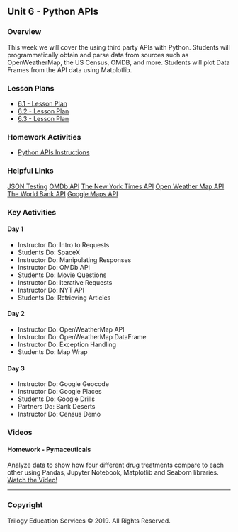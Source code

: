 ## Unit 6 - Python APIs

### Overview

This week we will cover the using third party APIs with Python. Students will programmatically obtain and parse data from sources such as OpenWeatherMap, the US Census, OMDB, and more. Students will plot Data Frames from the API data using Matplotlib.

### Lesson Plans

* [6.1 - Lesson Plan](1/LessonPlan.md)
* [6.2 - Lesson Plan](2/LessonPlan.md)
* [6.3 - Lesson Plan](3/LessonPlan.md)

### Homework Activities

* [Python APIs Instructions](../../02-Homework/06-Python-APIs/Instructions/README.md)

### Helpful Links

[JSON Testing](https://jsonplaceholder.typicode.com/)
[OMDb API](http://www.omdbapi.com/)
[The New York Times API](https://developer.nytimes.com/)
[Open Weather Map API](http://openweathermap.org/api)
[The World Bank API](http://api.worldbank.org/)
[Google Maps API](https://developers.google.com/maps/)

### Key Activities

#### Day 1

* Instructor Do: Intro to Requests
* Students Do: SpaceX
* Instructor Do: Manipulating Responses
* Instructor Do: OMDb API
* Students Do: Movie Questions
* Instructor Do: Iterative Requests
* Instructor Do: NYT API
* Students Do: Retrieving Articles

#### Day 2

* Instructor Do: OpenWeatherMap API
* Instructor Do: OpenWeatherMap DataFrame
* Instructor Do: Exception Handling
* Students Do: Map Wrap

#### Day 3

* Instructor Do: Google Geocode
* Instructor Do: Google Places
* Students Do: Google Drills
* Partners Do: Bank Deserts
* Instructor Do: Census Demo

### Videos

#### Homework - Pymaceuticals

Analyze data to show how four different drug treatments compare to each other using Pandas, Jupyter Notebook, Matplotlib and Seaborn libraries.
[Watch the Video!](https://youtu.be/2tL261mqqFI)

- - -

### Copyright

Trilogy Education Services © 2019. All Rights Reserved.
